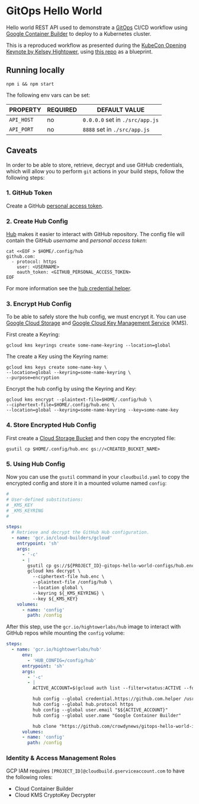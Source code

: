 # GitOps Hello World

Hello world REST API used to demonstrate a [GitOps](https://github.com/danillouz/gitops-manifesto)
CI/CD workflow using [Google Container Builder](https://cloud.google.com/container-builder/) to
deploy to a Kubernetes cluster.

This is a reproduced workflow as presented during the [KubeCon Opening Keynote by Kelsey Hightower](https://www.youtube.com/watch?v=07jq-5VbBVQ), using [this repo](https://github.com/kelseyhightower/helloworld) as a blueprint.

## Running locally

```
npm i && npm start
```

The following env vars can be set:

| PROPERTY   | REQUIRED | DEFAULT VALUE                   |
| ---------- | -------- | ------------------------------- |
| `API_HOST` | no       | `0.0.0.0` set in `./src/app.js` |
| `API_PORT` | no       | `8888` set in `./src/app.js`    |

## Caveats

In order to be able to store, retrieve, decrypt and use GitHub credentials, which will allow you to
perform `git` actions in your build steps, follow the following steps:

### 1. GitHub Token

Create a GitHub [personal access token](https://help.github.com/articles/creating-a-personal-access-token-for-the-command-line/).

### 2. Create Hub Config

[Hub](https://hub.github.com/) makes it easier to interact with GitHub repository. The config file
will contain the GitHub _username_ and _personal access token_:

```
cat <<EOF > $HOME/.config/hub
github.com:
  - protocol: https
    user: <USERNAME>
    oauth_token: <GITHUB_PERSONAL_ACCESS_TOKEN>
EOF
```

For more information see the [hub credential helper](https://github.com/kelseyhightower/hub-credential-helper#usage).

### 3. Encrypt Hub Config

To be able to safely store the hub config, we must encrypt it. You can use [Google Cloud Storage](https://cloud.google.com/storage/) and [Google Cloud Key Management Service](https://cloud.google.com/kms/) (KMS).

First create a Keyring:

```
gcloud kms keyrings create some-name-keyring --location=global
```

The create a Key using the Keyring name:

```
gcloud kms keys create some-name-key \
--location=global --keyring=some-name-keyring \
--purpose=encryption
```

Encrypt the hub config by using the Keyring and Key:

```
gcloud kms encrypt --plaintext-file=$HOME/.config/hub \
--ciphertext-file=$HOME/.config/hub.enc \
--location=global --keyring=some-name-keyring --key=some-name-key
```

### 4. Store Encrypted Hub Config

First create a [Cloud Storage Bucket](https://cloud.google.com/storage/docs/quickstart-gsutil) and
then copy the encrypted file:

```
gsutil cp $HOME/.config/hub.enc gs://<CREATED_BUCKET_NAME>
```

### 5. Using Hub Config

Now you can use the `gsutil` command in your `cloudbuild.yaml` to copy the encrypted config and
store it in a mounted volume named `config`:

```yaml
#
# User-defined substitutions:
# _KMS_KEY
# _KMS_KEYRING
#

steps:
  # Retrieve and decrypt the GitHub Hub configuration.
  - name: 'gcr.io/cloud-builders/gcloud'
    entrypoint: 'sh'
    args:
      - '-c'
      - |
        gsutil cp gs://${PROJECT_ID}-gitops-hello-world-configs/hub.enc hub.enc
        gcloud kms decrypt \
          --ciphertext-file hub.enc \
          --plaintext-file /config/hub \
          --location global \
          --keyring ${_KMS_KEYRING} \
          --key ${_KMS_KEY}
    volumes:
      - name: 'config'
        path: /config
```

After this step, use the `gcr.io/hightowerlabs/hub` image to interact with GitHub repos while
mounting the `config` volume:

```yaml
steps:
  - name: 'gcr.io/hightowerlabs/hub'
      env:
        - 'HUB_CONFIG=/config/hub'
      entrypoint: 'sh'
      args:
        - '-c'
        - |
          ACTIVE_ACCOUNT=$(gcloud auth list --filter=status:ACTIVE --format="value(account)")

          hub config --global credential.https://github.com.helper /usr/local/bin/hub-credential-helper
          hub config --global hub.protocol https
          hub config --global user.email "$${ACTIVE_ACCOUNT}"
          hub config --global user.name "Google Container Builder"

          hub clone "https://github.com/crowdynews/gitops-hello-world-infra-staging-gcb.git"
      volumes:
      - name: 'config'
        path: /config
```

### Identity & Access Management Roles

GCP IAM requires `[PROJECT_ID]@cloudbuild.gserviceaccount.com` to have the following roles:

* Cloud Container Builder
* Cloud KMS CryptoKey Decrypter
